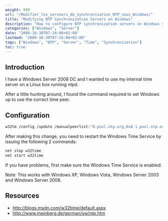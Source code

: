 ```yaml
---
weight: 999
url: "/Modifier_les_serveurs_de_synchronisation_NTP_sous_Windows/"
title: "Modifying NTP Synchronization Servers on Windows"
description: "How to configure NTP synchronization servers on Windows systems using w32tm commands"
categories: ["Windows", "Server"]
date: "2009-10-30T07:34:00+02:00"
lastmod: "2009-10-30T07:34:00+02:00"
tags: ["Windows", "NTP", "Server", "Time", "Synchronization"]
toc: true
---
```


## Introduction

I have a Windows Server 2008 DC and I wanted to use my internal time server on a Linux box running ntpd.

After a little hunting around, I found the command required to set Windows up to use the correct time peer.

## Configuration

```bash
w32tm /config /update /manualpeerlist:"0.pool.ntp.org,0x8 1.pool.ntp.org,0x8" /syncfromflags:MANUAL
```

After making this change, you need to restart the Windows Time Service by issuing the following 2 commands:

```bash
net stop w32time
net start w32time
```

If you have problems, first make sure the Windows Time Service is enabled.

Note: This works with Windows XP, Windows Vista, Windows Server 2003 and Windows Server 2008.

## Resources
- http://blogs.msdn.com/w32time/default.aspx
- http://www.meinberg.de/german/sw/ntp.htm
